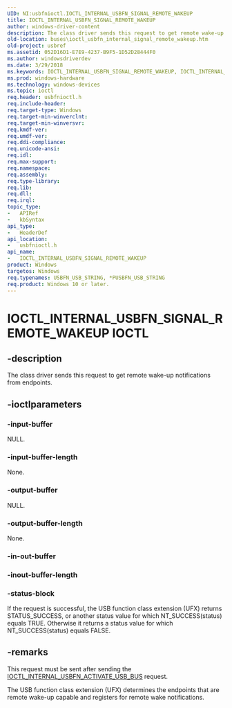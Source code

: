 ```yaml
---
UID: NI:usbfnioctl.IOCTL_INTERNAL_USBFN_SIGNAL_REMOTE_WAKEUP
title: IOCTL_INTERNAL_USBFN_SIGNAL_REMOTE_WAKEUP
author: windows-driver-content
description: The class driver sends this request to get remote wake-up notifications from endpoints.
old-location: buses\ioctl_usbfn_internal_signal_remote_wakeup.htm
old-project: usbref
ms.assetid: 052D16D1-E7E9-4237-B9F5-1D52D28444F0
ms.author: windowsdriverdev
ms.date: 3/29/2018
ms.keywords: IOCTL_INTERNAL_USBFN_SIGNAL_REMOTE_WAKEUP, IOCTL_INTERNAL_USBFN_SIGNAL_REMOTE_WAKEUP control code [Buses], buses.ioctl_usbfn_internal_signal_remote_wakeup, usbfnioctl/IOCTL_INTERNAL_USBFN_SIGNAL_REMOTE_WAKEUP
ms.prod: windows-hardware
ms.technology: windows-devices
ms.topic: ioctl
req.header: usbfnioctl.h
req.include-header: 
req.target-type: Windows
req.target-min-winverclnt: 
req.target-min-winversvr: 
req.kmdf-ver: 
req.umdf-ver: 
req.ddi-compliance: 
req.unicode-ansi: 
req.idl: 
req.max-support: 
req.namespace: 
req.assembly: 
req.type-library: 
req.lib: 
req.dll: 
req.irql: 
topic_type:
-	APIRef
-	kbSyntax
api_type:
-	HeaderDef
api_location:
-	usbfnioctl.h
api_name:
-	IOCTL_INTERNAL_USBFN_SIGNAL_REMOTE_WAKEUP
product: Windows
targetos: Windows
req.typenames: USBFN_USB_STRING, *PUSBFN_USB_STRING
req.product: Windows 10 or later.
---
```


# IOCTL_INTERNAL_USBFN_SIGNAL_REMOTE_WAKEUP IOCTL


## -description


The class driver sends this request  to get remote wake-up notifications from endpoints.


## -ioctlparameters




### -input-buffer

NULL.


### -input-buffer-length

None.


### -output-buffer

NULL.


### -output-buffer-length

None.


### -in-out-buffer



<text></text>




### -inout-buffer-length



<text></text>




### -status-block

If the request is successful, the USB function class extension (UFX) returns STATUS_SUCCESS, or another status value for which NT_SUCCESS(status) equals TRUE. Otherwise it returns a status value for which NT_SUCCESS(status) equals FALSE. 


## -remarks



This request must be sent after sending the <a href="https://msdn.microsoft.com/library/windows/hardware/mt187891">IOCTL_INTERNAL_USBFN_ACTIVATE_USB_BUS</a> request.

The USB function class extension (UFX) determines the endpoints that are remote wake-up capable and registers for remote wake notifications.



